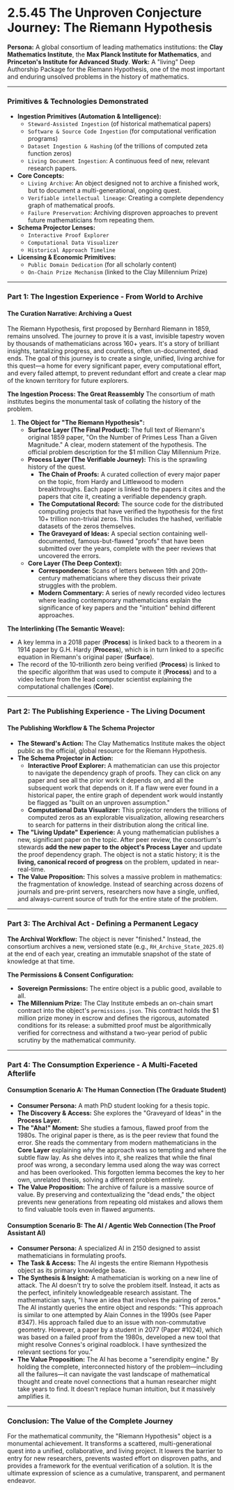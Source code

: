 # 2.5.45 The Unproven Conjecture Journey: The Riemann Hypothesis

**Persona:** A global consortium of leading mathematics institutions: the **Clay Mathematics Institute**, the **Max Planck Institute for Mathematics**, and **Princeton's Institute for Advanced Study**.
**Work:** A "living" Deep Authorship Package for the Riemann Hypothesis, one of the most important and enduring unsolved problems in the history of mathematics.

---

### **Primitives & Technologies Demonstrated**

*   **Ingestion Primitives (Automation & Intelligence):**
    *   `Steward-Assisted Ingestion` (of historical mathematical papers)
    *   `Software & Source Code Ingestion` (for computational verification programs)
    *   `Dataset Ingestion & Hashing` (of the trillions of computed zeta function zeros)
    *   `Living Document Ingestion`: A continuous feed of new, relevant research papers.
*   **Core Concepts:**
    *   `Living Archive`: An object designed not to archive a finished work, but to document a multi-generational, ongoing quest.
    *   `Verifiable intellectual lineage`: Creating a complete dependency graph of mathematical proofs.
    *   `Failure Preservation`: Archiving disproven approaches to prevent future mathematicians from repeating them.
*   **Schema Projector Lenses:**
    *   `Interactive Proof Explorer`
    *   `Computational Data Visualizer`
    *   `Historical Approach Timeline`
*   **Licensing & Economic Primitives:**
    *   `Public Domain Dedication` (for all scholarly content)
    *   `On-Chain Prize Mechanism` (linked to the Clay Millennium Prize)

---

### **Part 1: The Ingestion Experience - From World to Archive**

#### **The Curation Narrative: Archiving a Quest**
The Riemann Hypothesis, first proposed by Bernhard Riemann in 1859, remains unsolved. The journey to prove it is a vast, invisible tapestry woven by thousands of mathematicians across 160+ years. It's a story of brilliant insights, tantalizing progress, and countless, often un-documented, dead ends. The goal of this journey is to create a single, unified, living archive for this quest—a home for every significant paper, every computational effort, and every failed attempt, to prevent redundant effort and create a clear map of the known territory for future explorers.

**The Ingestion Process: The Great Reassembly**
The consortium of math institutes begins the monumental task of collating the history of the problem.

1.  **The Object for "The Riemann Hypothesis":**
    *   **Surface Layer (The Final Product):** The full text of Riemann's original 1859 paper, "On the Number of Primes Less Than a Given Magnitude." A clear, modern statement of the hypothesis. The official problem description for the $1 million Clay Millennium Prize.
    *   **Process Layer (The Verifiable Journey):** This is the sprawling history of the quest.
        *   **The Chain of Proofs:** A curated collection of every major paper on the topic, from Hardy and Littlewood to modern breakthroughs. Each paper is linked to the papers it cites and the papers that cite it, creating a verifiable dependency graph.
        *   **The Computational Record:** The source code for the distributed computing projects that have verified the hypothesis for the first 10+ trillion non-trivial zeros. This includes the hashed, verifiable datasets of the zeros themselves.
        *   **The Graveyard of Ideas:** A special section containing well-documented, famous-but-flawed "proofs" that have been submitted over the years, complete with the peer reviews that uncovered the errors.
    *   **Core Layer (The Deep Context):**
        *   **Correspondence:** Scans of letters between 19th and 20th-century mathematicians where they discuss their private struggles with the problem.
        *   **Modern Commentary:** A series of newly recorded video lectures where leading contemporary mathematicians explain the significance of key papers and the "intuition" behind different approaches.

**The Interlinking (The Semantic Weave):**
*   A key lemma in a 2018 paper (**Process**) is linked back to a theorem in a 1914 paper by G.H. Hardy (**Process**), which is in turn linked to a specific equation in Riemann's original paper (**Surface**).
*   The record of the 10-trillionth zero being verified (**Process**) is linked to the specific algorithm that was used to compute it (**Process**) and to a video lecture from the lead computer scientist explaining the computational challenges (**Core**).

---

### **Part 2: The Publishing Experience - The Living Document**

#### **The Publishing Workflow & The Schema Projector**
*   **The Steward's Action:** The Clay Mathematics Institute makes the object public as the official, global resource for the Riemann Hypothesis.
*   **The Schema Projector in Action:**
    *   **Interactive Proof Explorer:** A mathematician can use this projector to navigate the dependency graph of proofs. They can click on any paper and see all the prior work it depends on, and all the subsequent work that depends on it. If a flaw were ever found in a historical paper, the entire graph of dependent work would instantly be flagged as "built on an unproven assumption."
    *   **Computational Data Visualizer:** This projector renders the trillions of computed zeros as an explorable visualization, allowing researchers to search for patterns in their distribution along the critical line.
*   **The "Living Update" Experience:** A young mathematician publishes a new, significant paper on the topic. After peer review, the consortium's stewards **add the new paper to the object's Process Layer** and update the proof dependency graph. The object is not a static history; it is the **living, canonical record of progress** on the problem, updated in near-real-time.
*   **The Value Proposition:** This solves a massive problem in mathematics: the fragmentation of knowledge. Instead of searching across dozens of journals and pre-print servers, researchers now have a single, unified, and always-current source of truth for the entire state of the problem.

---

### **Part 3: The Archival Act - Defining a Permanent Legacy**

**The Archival Workflow:**
The object is never "finished." Instead, the consortium archives a new, versioned state (e.g., `RH_Archive_State_2025.0`) at the end of each year, creating an immutable snapshot of the state of knowledge at that time.

**The Permissions & Consent Configuration:**
*   **Sovereign Permissions:** The entire object is a public good, available to all.
*   **The Millennium Prize:** The Clay Institute embeds an on-chain smart contract into the object's `permissions.json`. This contract holds the $1 million prize money in escrow and defines the rigorous, automated conditions for its release: a submitted proof must be algorithmically verified for correctness and withstand a two-year period of public scrutiny by the mathematical community.

---

### **Part 4: The Consumption Experience - A Multi-Faceted Afterlife**

#### **Consumption Scenario A: The Human Connection (The Graduate Student)**
*   **Consumer Persona:** A math PhD student looking for a thesis topic.
*   **The Discovery & Access:** She explores the "Graveyard of Ideas" in the **Process Layer**.
*   **The "Aha!" Moment:** She studies a famous, flawed proof from the 1980s. The original paper is there, as is the peer review that found the error. She reads the commentary from modern mathematicians in the **Core Layer** explaining *why* the approach was so tempting and where the subtle flaw lay. As she delves into it, she realizes that while the final proof was wrong, a secondary lemma used along the way was correct and has been overlooked. This forgotten lemma becomes the key to her own, unrelated thesis, solving a different problem entirely.
*   **The Value Proposition:** The archive of failure is a massive source of value. By preserving and contextualizing the "dead ends," the object prevents new generations from repeating old mistakes and allows them to find valuable tools even in flawed arguments.

#### **Consumption Scenario B: The AI / Agentic Web Connection (The Proof Assistant AI)**
*   **Consumer Persona:** A specialized AI in 2150 designed to assist mathematicians in formulating proofs.
*   **The Task & Access:** The AI ingests the entire Riemann Hypothesis object as its primary knowledge base.
*   **The Synthesis & Insight:** A mathematician is working on a new line of attack. The AI doesn't try to solve the problem itself. Instead, it acts as the perfect, infinitely knowledgeable research assistant. The mathematician says, "I have an idea that involves the pairing of zeros." The AI instantly queries the entire object and responds: "This approach is similar to one attempted by Alain Connes in the 1990s (see Paper #347). His approach failed due to an issue with non-commutative geometry. However, a paper by a student in 2077 (Paper #1024), which was based on a failed proof from the 1980s, developed a new tool that might resolve Connes's original roadblock. I have synthesized the relevant sections for you."
*   **The Value Proposition:** The AI has become a "serendipity engine." By holding the complete, interconnected history of the problem—including all the failures—it can navigate the vast landscape of mathematical thought and create novel connections that a human researcher might take years to find. It doesn't replace human intuition, but it massively amplifies it.

---

### **Conclusion: The Value of the Complete Journey**
For the mathematical community, the "Riemann Hypothesis" object is a monumental achievement. It transforms a scattered, multi-generational quest into a unified, collaborative, and living project. It lowers the barrier to entry for new researchers, prevents wasted effort on disproven paths, and provides a framework for the eventual verification of a solution. It is the ultimate expression of science as a cumulative, transparent, and permanent endeavor.